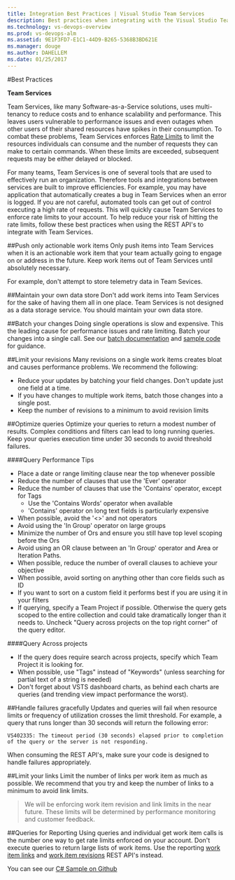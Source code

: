 ```yaml
---
title: Integration Best Practices | Visual Studio Team Services
description: Best practices when integrating with the Visual Studio Team Services REST API's
ms.technology: vs-devops-overview
ms.prod: vs-devops-alm
ms.assetid: 9E1F3FD7-E1C1-44D9-B265-5368B3BD621E
ms.manager: douge
ms.author: DAHELLEM
ms.date: 01/25/2017
---
```


<!--- Supports FWLINK:  http://go.microsoft.com/fwlink/?LinkId=692096   --> 

#Best Practices

**Team Services**

Team Services, like many Software-as-a-Service solutions, uses multi-tenancy to reduce costs and to enhance scalability and performance. This leaves users vulnerable to performance issues and even outages when other users of their shared resources have spikes in their consumption. To combat these problems, Team Services enforces [Rate Limits](./rate-limits.md) to limit the resources individuals can consume and the number of requests they can make to certain commands. When these limits are exceeded, subsequent requests may be either delayed or blocked. 

For many teams, Team Services is one of several tools that are used to effectively run an organization. Therefore tools and integrations between services are built to improve efficiencies. For example, you may have application that automatically creates a bug in Team Services when an error is logged. If you are not careful, automated tools can get out of control executing a high rate of requests. This will quickly cause Team Services to enforce rate limits to your account. To help reduce your risk of hitting the rate limits, follow these best practices when using the REST API's to integrate with Team Services.

##Push only actionable work items
Only push items into Team Services when it is an actionable work item that your team actually going to engage on or address in the future. Keep work items out of Team Services until absolutely necessary. 

For example, don't attempt to store telemetry data in Team Sevices.

##Maintain your own data store
Don't add work items into Team Services for the sake of having them all in one place. Team Services is not designed as a data storage service. You should maintain your own data store.

##Batch your changes
Doing single operations is slow and expensive. This the leading cause for performance issues and rate limiting. Batch your changes into a single call. See our [batch documentation](https://visualstudio.com/integrate/api/wit/batch.md) and [sample code](https://visualstudio.com/integrate/api/wit/samples.md#create-a-user-story-and-a-child-task) for guidance.

##Limit your revisions
Many revisions on a single work items creates bloat and causes performance problems. We recommend the following:

* Reduce your updates by batching your field changes. Don't update just one field at a time.
* If you have changes to multiple work items, batch those changes into a single post.
* Keep the number of revisions to a minimum to avoid revision limits

##Optimize queries
Optimize your queries to return a modest number of results. Complex conditions and filters can lead to long running queries. Keep your queries execution time under 30 seconds to avoid threshold failures.

####Query Performance Tips
* Place a date or range limiting clause near the top whenever possible
* Reduce the number of clauses that use the 'Ever' operator
* Reduce the number of clauses that use the 'Contains' operator, except for Tags
    - Use the 'Contains Words' operator when available
    - 'Contains' operator on long text fields is particularly expensive
* When possible, avoid the '<>' and not operators
* Avoid using the 'In Group' operator on large groups
* Minimize the number of Ors and ensure you still have top level scoping before the Ors
* Avoid using an OR clause between an 'In Group' operator and Area or Iteration Paths.
* When possible, reduce the number of overall clauses to achieve your objective
* When possible, avoid sorting on anything other than core fields such as ID
* If you want to sort on a custom field it performs best if you are using it in your filters
* If querying, specify a Team Project if possible. Otherwise the query gets scoped to the entire collection and could take dramatically longer than it needs to. Uncheck "Query across projects on the top right corner" of the query editor.

####Query Across projects
* If the query does require search across projects, specify which Team Project it is looking for.
* When possible, use "Tags" instead of "Keywords" (unless searching for partial text of a string is needed)
* Don't forget about VSTS dashboard charts, as behind each charts are queries (and trending view impact performance the worst).

##Handle failures gracefully
Updates and queries will fail when resource limits or frequency of utilization crosses the limit threshold. For example, a query that runs longer than 30 seconds will return the following error:

```VS402335: The timeout period (30 seconds) elapsed prior to completion of the query or the server is not responding.```

When consuming the REST API's, make sure your code is designed to handle failures appropriately.

##Limit your links
Limit the number of links per work item as much as possible. We recommend that you try and keep the number of links to a minimum to avoid link limits.

> We will be enforcing work item revision and link limits in the near future. These limits will be determined by performance monitoring and customer feedback.

##Queries for Reporting
Using queries and individual get work item calls is the number one way to get rate limits enforced on your account. Don't execute queries to return large lists of work items. Use the reporting [work item links](https://visualstudio.com/integrate/api/wit/reporting-work-item-links.md) and [work item revisions](https://visualstudio.com/integrate/api/wit/reporting-work-item-revisions.md) REST API's instead.

You can see our [C# Sample on Github](https://github.com/sferg-msft/vsts-wit-reporting-example)
